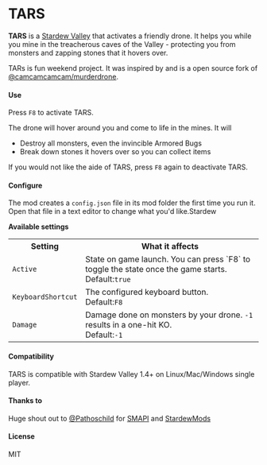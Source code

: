 # TARS
**TARS** is a [Stardew Valley](https://www.stardewvalley.net/) that activates a friendly drone. It helps you while you mine in the treacherous caves of the Valley - protecting you from monsters and zapping stones that it hovers over. 

TARs is fun weekend project. It was inspired by and is a open source fork of [@camcamcamcam/murderdrone](https://github.com/camcamcamcam/murderdrone).

#### Use
Press `F8` to activate TARS. 

The drone will hover around you and come to life in the mines. It will
- Destroy all monsters, even the invincible Armored Bugs
- Break down stones it hovers over so you can collect items

If you would not like the aide of TARS, press `F8` again to deactivate TARS.

#### Configure
The mod creates a `config.json` file in its mod folder the first time you run it. Open that file in a text editor to change what you'd like.Stardew

**Available settings**
<table>
<tr>
  <th>Setting</th>
  <th>What it affects</th>
</tr>
<tr>
  <td><code>Active</code></td>
  <td>
    State on game launch. You can press `F8` to toggle the state once the game starts.</br>
    Default:<code>true</code>
  </td>
</tr>
<tr>
  <td><code>KeyboardShortcut</code></td>
  <td>
    The configured keyboard button.</br>
    Default:<code>F8</code>
  </td>
</tr>
<tr>
  <td><code>Damage</code></td>
  <td>
    Damage done on monsters by your drone. <code>-1</code> results in a one-hit KO.</br>
    Default:<code>-1</code>
  </td>
</tr>
</table>

#### Compatibility
TARS is compatible with Stardew Valley 1.4+ on Linux/Mac/Windows single player.

#### Thanks to
Huge shout out to [@Pathoschild](https://github.com/Pathoschild) for [SMAPI](https://github.com/Pathoschild/SMAPI) and [StardewMods](https://github.com/Pathoschild/StardewMods)

#### License
MIT